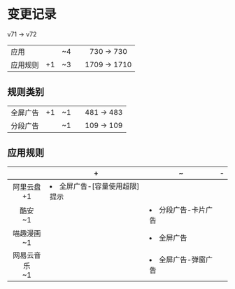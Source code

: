 # 变更记录

v71 -> v72

||||||
|-|:-:|:-:|:-:|:-:|
|应用||~4||730 -> 730|
|应用规则|+1|~3||1709 -> 1710|

## 规则类别

||||||
|-|:-:|:-:|:-:|:-:|
|全屏广告|+1|~1||481 -> 483|
|分段广告||~1||109 -> 109|

## 应用规则

||+|~|-|
|:-:|-|-|-|
|阿里云盘<br>+1|<li>全屏广告-[容量使用超限]提示|||
|酷安<br>~1||<li>分段广告-卡片广告||
|喵趣漫画<br>~1||<li>全屏广告||
|网易云音乐<br>~1||<li>全屏广告-弹窗广告||
